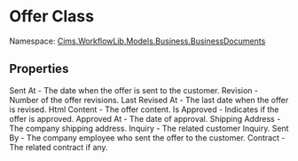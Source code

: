 # Offer Class 

Namespace: [Cims.WorkflowLib.Models.Business.BusinessDocuments](Cims.WorkflowLib.Models.Business.BusinessDocuments.md)

## Properties 

Sent At - The date when the offer is sent to the customer.
Revision - Number of the offer revisions.
Last Revised At - The last date when the offer is revised.
Html Content - The offer content.
Is Approved - Indicates if the offer is approved.
Approved At - The date of approval.
Shipping Address - The company shipping address.
Inquiry - The related customer Inquiry.
Sent By - The company employee who sent the offer to the customer.
Contract - The related contract if any.

